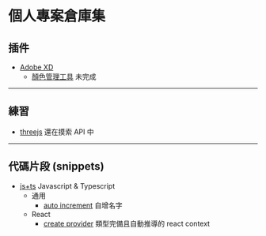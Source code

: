 個人專案倉庫集
===

<!--PRIVATE_START
@name:Daike-VSR
@repositoryUrl:https://github.com/twjw/darke-vsr.git
@desc:Astro+TS 開發的公司形象網站
PRIVATE_END-->

## 插件

- [Adobe XD](https://github.com/frank-wcw/plugin-adobe_xd)
  - [顏色管理工具](https://github.com/frank-wcw/plugin-adobe_xd/tree/main/src/color-manage) 未完成

---

## 練習

- [threejs](https://github.com/frank-wcw/playground-threejs) 還在摸索 API 中

---

## 代碼片段 (snippets)

- [js+ts](https://github.com/frank-wcw/snippet-js) Javascript & Typescript
  - 通用
    - [auto increment](https://github.com/frank-wcw/snippet-js/blob/main/common/auto-increment/index.ts) 自增名字
  - React
    - [create provider](https://github.com/frank-wcw/snippet-js/blob/main/react/react-provider/index.ts) 類型完備且自動推導的 react context
